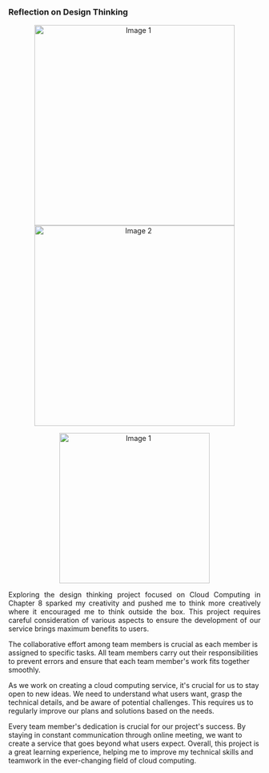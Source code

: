 ### Reflection on Design Thinking

<p align="center">
    <img src="https://github.com/tkeqin/Design-Thinking-Low-Fidelity-Prototype-/assets/148413538/248114d1-0d22-496f-a113-6851bc539d72" width="400" alt="Image 1">
    <img src="https://github.com/tkeqin/Design-Thinking-Low-Fidelity-Prototype-/assets/148413538/9e480a49-a528-4aab-9618-2b4b1850b812" width="400" alt="Image 2">
</p>
<p align="center">
    <img src="https://github.com/tkeqin/Design-Thinking-Low-Fidelity-Prototype-/assets/148413538/b2cd8cc4-63bd-47b9-ab29-923c1da00af4" width="300" alt="Image 1">
    
</p>



<p align="justify">
  Exploring the design thinking project focused on Cloud Computing in Chapter 8 sparked my creativity and pushed me to think more creatively where it encouraged me to think outside the box. This project requires careful consideration of various aspects to ensure the development of our service brings maximum benefits to users.

  The collaborative effort among team members is crucial as each member is assigned to specific tasks. All team members carry out their responsibilities to prevent errors and ensure that each team member's work fits together smoothly. 

As we work on creating a cloud computing service, it's crucial for us to stay open to new ideas. We need to understand what users want, grasp the technical details, and be aware of potential challenges. This requires us to regularly improve our plans and solutions based on the needs.

Every team member's dedication is crucial for our project's success. By staying in constant communication through online meeting, we want to create a service that goes beyond what users expect. Overall, this project is a great learning experience, helping me to improve my technical skills and teamwork in the ever-changing field of cloud computing.

</p>
